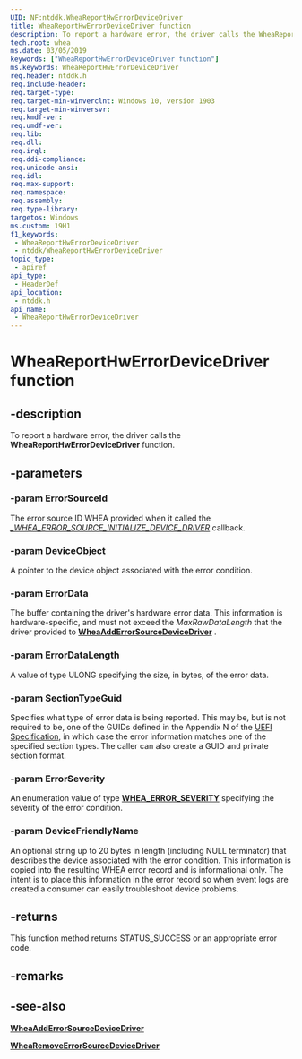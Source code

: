 ```yaml
---
UID: NF:ntddk.WheaReportHwErrorDeviceDriver
title: WheaReportHwErrorDeviceDriver function
description: To report a hardware error, the driver calls the WheaReportHwErrorDeviceDriver function.
tech.root: whea
ms.date: 03/05/2019
keywords: ["WheaReportHwErrorDeviceDriver function"]
ms.keywords: WheaReportHwErrorDeviceDriver
req.header: ntddk.h
req.include-header: 
req.target-type: 
req.target-min-winverclnt: Windows 10, version 1903
req.target-min-winversvr: 
req.kmdf-ver: 
req.umdf-ver: 
req.lib: 
req.dll: 
req.irql: 
req.ddi-compliance: 
req.unicode-ansi: 
req.idl: 
req.max-support: 
req.namespace: 
req.assembly: 
req.type-library: 
targetos: Windows
ms.custom: 19H1
f1_keywords:
 - WheaReportHwErrorDeviceDriver
 - ntddk/WheaReportHwErrorDeviceDriver
topic_type:
 - apiref
api_type:
 - HeaderDef
api_location:
 - ntddk.h
api_name:
 - WheaReportHwErrorDeviceDriver
---
```


# WheaReportHwErrorDeviceDriver function


## -description

To report a hardware error, the driver calls the **WheaReportHwErrorDeviceDriver** function.

## -parameters

### -param ErrorSourceId

The error source ID WHEA provided when it called the [*_WHEA_ERROR_SOURCE_INITIALIZE_DEVICE_DRIVER*](nc-ntddk-_whea_error_source_initialize_device_driver.md) callback.

### -param DeviceObject

A pointer to the device object associated with the error condition.

### -param ErrorData

The buffer containing the driver's hardware error data.  This information is hardware-specific, and must not exceed the *MaxRawDataLength* that the driver provided to [**WheaAddErrorSourceDeviceDriver**](nf-ntddk-wheaadderrorsourcedevicedriver.md)
.

### -param ErrorDataLength

A value of type ULONG specifying the size, in bytes, of the error data.

### -param SectionTypeGuid

Specifies what type of error data is being reported.  This may be, but is not required to be, one of the GUIDs defined in the Appendix N of the [UEFI Specification](https://uefi.org/sites/default/files/resources/UEFI%20Spec%202_6.pdf), in which case the error information matches one of the specified section types.  The caller can also create a  GUID and private section format.

### -param ErrorSeverity

An enumeration value of type [**WHEA_ERROR_SEVERITY**](ne-ntddk-_whea_error_severity.md) specifying the severity of the error condition.

### -param DeviceFriendlyName

An optional string up to 20 bytes in length (including NULL terminator) that describes the device associated with the error condition.  This information is copied into the resulting WHEA error record and is informational only.  The intent is to place this information in the error record so when event logs are created a consumer can easily troubleshoot device problems.

## -returns

This function method returns STATUS_SUCCESS or an appropriate error code.

## -remarks

## -see-also

[**WheaAddErrorSourceDeviceDriver**](nf-ntddk-wheaadderrorsourcedevicedriver.md)

[**WheaRemoveErrorSourceDeviceDriver**](nf-ntddk-whearemoveerrorsourcedevicedriver.md)

